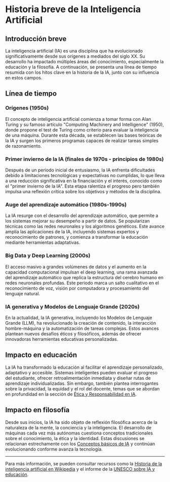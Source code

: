 # Historia breve de la Inteligencia Artificial

## Introducción breve

La inteligencia artificial (IA) es una disciplina que ha evolucionado significativamente desde sus orígenes a mediados del siglo XX. Su desarrollo ha impactado múltiples áreas del conocimiento, especialmente la educación y la filosofía. A continuación, se presenta una línea de tiempo resumida con los hitos clave en la historia de la IA, junto con su influencia en estos campos.

## Línea de tiempo

### Orígenes (1950s)

El concepto de inteligencia artificial comienza a tomar forma con Alan Turing y su famoso artículo "Computing Machinery and Intelligence" (1950), donde propone el test de Turing como criterio para evaluar la inteligencia de una máquina. Durante esta década, se establecen las bases teóricas de la IA y surgen los primeros programas capaces de realizar tareas simples de razonamiento.

### Primer invierno de la IA (finales de 1970s - principios de 1980s)

Después de un periodo inicial de entusiasmo, la IA enfrenta dificultades debido a limitaciones tecnológicas y expectativas no cumplidas, lo que lleva a una reducción significativa en la financiación y el interés, conocido como el "primer invierno de la IA". Esta etapa ralentiza el progreso pero también impulsa una reflexión crítica sobre los objetivos y métodos de la disciplina.

### Auge del aprendizaje automático (1980s-1990s)

La IA resurge con el desarrollo del aprendizaje automático, que permite a los sistemas mejorar su desempeño a partir de datos. Se popularizan técnicas como las redes neuronales y los algoritmos genéticos. Este avance amplía las aplicaciones de la IA, incluyendo sistemas expertos y reconocimiento de patrones, y comienza a transformar la educación mediante herramientas adaptativas.

### Big Data y Deep Learning (2000s)

El acceso masivo a grandes volúmenes de datos y el aumento en la capacidad computacional impulsan el deep learning, una rama avanzada del aprendizaje automático que replica la estructura del cerebro humano en redes neuronales profundas. Este periodo marca un salto cualitativo en el reconocimiento de voz, visión por computadora y procesamiento del lenguaje natural.

### IA generativa y Modelos de Lenguaje Grande (2020s)

En la actualidad, la IA generativa, incluyendo los Modelos de Lenguaje Grande (LLM), ha revolucionado la creación de contenido, la interacción hombre-máquina y la automatización de tareas complejas. Estos avances plantean nuevos desafíos éticos y filosóficos, además de ofrecer innovadoras herramientas educativas personalizadas.

## Impacto en educación

La IA ha transformado la educación al facilitar el aprendizaje personalizado, adaptativo y accesible. Sistemas inteligentes pueden evaluar el progreso del estudiante, ofrecer retroalimentación inmediata y diseñar rutas de aprendizaje individualizadas. Sin embargo, también plantea interrogantes sobre la privacidad, la equidad y el rol del docente, temas que se abordan en profundidad en la sección de [Ética y Responsabilidad en IA](../Ética-y-Responsabilidad-en-IA.md).

## Impacto en filosofía

Desde sus inicios, la IA ha sido objeto de reflexión filosófica acerca de la naturaleza de la mente, la conciencia y la inteligencia. El desarrollo de máquinas cada vez más autónomas cuestiona conceptos tradicionales sobre el conocimiento, la ética y la identidad. Estas discusiones se relacionan estrechamente con los [Conceptos básicos de IA](../Conceptos-basicos-IA.md) y continúan evolucionando conforme avanza la tecnología.

---

Para más información, se pueden consultar recursos como la [Historia de la inteligencia artificial en Wikipedia](https://es.wikipedia.org/wiki/Historia_de_la_inteligencia_artificial) y el informe de la [UNESCO sobre IA y educación](https://es.unesco.org/themes/ict-education/artificial-intelligence).
